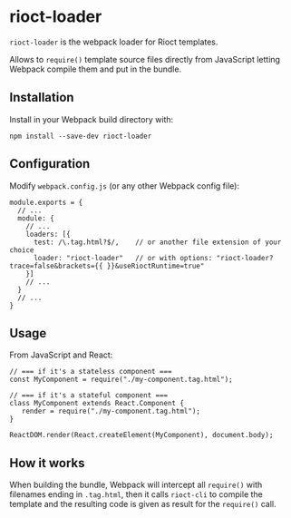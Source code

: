 # rioct-loader

`rioct-loader` is the webpack loader for Rioct templates.

Allows to `require()` template source files directly from JavaScript
letting Webpack compile them and put in the bundle.

## Installation

Install in your Webpack build directory with:
```
npm install --save-dev rioct-loader
```

## Configuration

Modify `webpack.config.js` (or any other Webpack config file):

```
module.exports = {
  // ...
  module: {
    // ...
    loaders: [{
      test: /\.tag.html?$/,    // or another file extension of your choice
      loader: "rioct-loader"   // or with options: "rioct-loader?trace=false&brackets={{ }}&useRioctRuntime=true"
    }]
    // ...
  }
  // ...
}
```

## Usage

From JavaScript and React:
```
// === if it's a stateless component ===
const MyComponent = require("./my-component.tag.html");

// === if it's a stateful component ===
class MyComponent extends React.Component {
   render = require("./my-component.tag.html");
}

ReactDOM.render(React.createElement(MyComponent), document.body);
```

## How it works

When building the bundle, Webpack will intercept all `require()` with filenames
ending in `.tag.html`, then it calls `rioct-cli` to compile the template
and the resulting code is given as result for the `require()` call.

